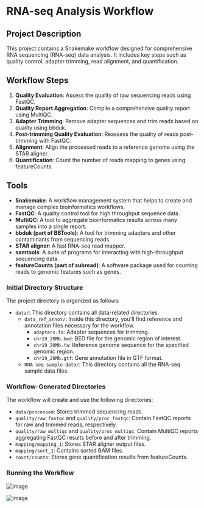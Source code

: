 # RNA-seq Analysis Workflow

## Project Description

This project contains a Snakemake workflow designed for comprehensive RNA sequencing (RNA-seq) data analysis. It includes key steps such as quality control, adapter trimming, read alignment, and quantification.

## Workflow Steps

1. **Quality Evaluation**: Assess the quality of raw sequencing reads using FastQC.
2. **Quality Report Aggregation**: Compile a comprehensive quality report using MultiQC.
3. **Adapter Trimming**: Remove adapter sequences and trim reads based on quality using bbduk.
4. **Post-trimming Quality Evaluation**: Reassess the quality of reads post-trimming with FastQC.
5. **Alignment**: Align the processed reads to a reference genome using the STAR aligner.
6. **Quantification**: Count the number of reads mapping to genes using featureCounts.

## Tools

- **Snakemake**: A workflow management system that helps to create and manage complex bioinformatics workflows.
- **FastQC**: A quality control tool for high throughput sequence data.
- **MultiQC**: A tool to aggregate bioinformatics results across many samples into a single report.
- **bbduk (part of BBTools)**: A tool for trimming adapters and other contaminants from sequencing reads.
- **STAR aligner**: A fast RNA-seq read mapper.
- **samtools**: A suite of programs for interacting with high-throughput sequencing data.
- **featureCounts (part of subread)**: A software package used for counting reads to genomic features such as genes.

### Initial Directory Structure

The project directory is organized as follows:

- `data/`: This directory contains all data-related directories.
  - `data_ref_annot/`: Inside this directory, you'll find reference and annotation files necessary for the workflow.
    - `adapters.fa`: Adapter sequences for trimming.
    - `chr19_20Mb.bed`: BED file for the genomic region of interest.
    - `chr19_20Mb.fa`: Reference genome sequence for the specified genomic region.
    - `chr19_20Mb.gtf`: Gene annotation file in GTF format.
  - `RNA-seq-sample-data/`: This directory contains all the RNA-seq sample data files.


### Workflow-Generated Directories

The workflow will create and use the following directories:

- `data/processed`: Stores trimmed sequencing reads.
- `quality/raw_fastqc` and `quality/proc_fastqc`: Contain FastQC reports for raw and trimmed reads, respectively.
- `quality/raw_multiqc` and `quality/proc_multiqc`: Contain MultiQC reports aggregating FastQC results before and after trimming.
- `mapping/mapping_1`: Stores STAR aligner output files.
- `mapping/sort_1`: Contains sorted BAM files.
- `count/counts`: Stores gene quantification results from featureCounts.


### Running the Workflow


![image](https://github.com/Viktorija0719/Bulk-transcriptomics-practicals/assets/150614034/eeac6093-e0fe-4789-8852-1093cff44369)

![image](https://github.com/Viktorija0719/Bulk-transcriptomics-practicals/assets/150614034/eea18a50-a1cf-4223-b1a9-085ce4b79f05)


